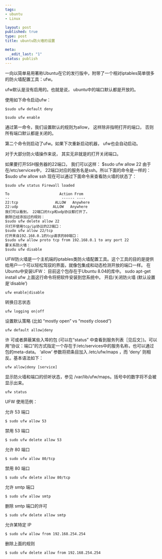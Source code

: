 ```yaml
--- 
tags: 
- ubuntu
- Linux

layout: post
published: true
type: post
title: ubuntu防火墙的设置

meta: 
  _edit_last: "1"
status: publish
---
```

一向以简单易用著称Ubuntu在它的发行版中，附带了一个相对iptables简单很多的防火墙配置工具：ufw。

ufw默认是没有启用的。也就是说， ubuntu中的端口默认都是开放的。

使用如下命令启动ufw：

    $sudo ufw default deny

    $sudo ufw enable

<!--more-->

通过第一命令，我们设置默认的规则为allow， 这样除非指明打开的端口， 否则所有端口默认都是关闭的。

第二个命令则启动了ufw。如果下次重新启动机器， ufw也会自动启动。

对于大部分防火墙操作来说， 其实无非就是的打开关闭端口。

如果要打开SSH服务器的22端口， 我们可以这样： $sudo ufw allow 22 由于在/etc/services中， 22端口对应的服务名是ssh。所以下面的命令是一样的： $sudo ufw allow ssh 现在可以通过下面命令来查看防火墙的状态了： 

    $sudo ufw status Firewall loaded

    To                       Action From
    --                        ------ ----  
    22:tcp                 ALLOW   Anywhere
    22:udp                ALLOW   Anywhere
    我们可以看到， 22端口的tcp和udp协议都打开了。
    删除已经添加过的规则：
    $sudo ufw delete allow 22
    只打开使用tcp/ip协议的22端口：
    $sudo ufw allow 22/tcp
    打开来自192.168.0.1的tcp请求的80端口：
    $sudo ufw allow proto tcp from 192.168.0.1 to any port 22
    要关系防火墙：
    $sudu ufw disable
    

UFW防火墙是一个主机端的iptables类防火墙配置工具。这个工具的目的是提供给用户一个可以轻松驾驭的界面，就像包集成和动态检测开放的端口一样。 在Ubuntu中安装UFW： 目前这个包存在于Ubuntu 8.04的库中。 sudo apt-get install ufw 上面这行命令将把软件安装到您系统中。 开启/关闭防火墙 (默认设置是’disable’)

    ufw enable|disable

转换日志状态

    ufw logging on|off

设置默认策略 (比如 “mostly open” vs “mostly closed”)

    ufw default allow|deny

许 可或者屏蔽某些入埠的包 (可以在“status” 中查看到服务列表［见后文］)。可以用“协议：端口”的方式指定一个存在于/etc/services中的服务名称，也可以通过包的meta-data。 ‘allow’ 参数将把条目加入 /etc/ufw/maps ，而 ‘deny’ 则相反。基本语法如下：

    ufw allow|deny [service]

显示防火墙和端口的侦听状态，参见 /var/lib/ufw/maps。括号中的数字将不会被显示出来。

    ufw status

UFW 使用范例：

允许 53 端口 

    $ sudo ufw allow 53

禁用 53 端口 

    $ sudo ufw delete allow 53

允许 80 端口 

    $ sudo ufw allow 80/tcp

禁用 80 端口 

    $ sudo ufw delete allow 80/tcp

允许 smtp 端口 

    $ sudo ufw allow smtp

删除 smtp 端口的许可 

    $ sudo ufw delete allow smtp

允许某特定 IP 

    $ sudo ufw allow from 192.168.254.254

删除上面的规则 

    $ sudo ufw delete allow from 192.168.254.254